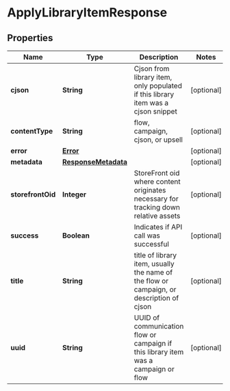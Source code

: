 
# ApplyLibraryItemResponse

## Properties
Name | Type | Description | Notes
------------ | ------------- | ------------- | -------------
**cjson** | **String** | Cjson from library item, only populated if this library item was a cjson snippet |  [optional]
**contentType** | **String** | flow, campaign, cjson, or upsell |  [optional]
**error** | [**Error**](Error.md) |  |  [optional]
**metadata** | [**ResponseMetadata**](ResponseMetadata.md) |  |  [optional]
**storefrontOid** | **Integer** | StoreFront oid where content originates necessary for tracking down relative assets |  [optional]
**success** | **Boolean** | Indicates if API call was successful |  [optional]
**title** | **String** | title of library item, usually the name of the flow or campaign, or description of cjson |  [optional]
**uuid** | **String** | UUID of communication flow or campaign if this library item was a campaign or flow |  [optional]



